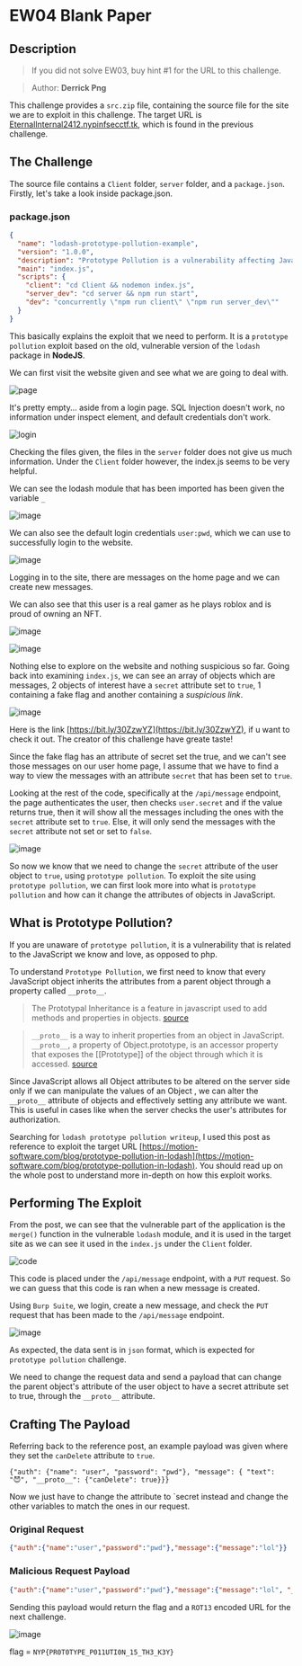 # EW04 Blank Paper

## Description

> If you did not solve EW03, buy hint #1 for the URL to this challenge.

> Author: **Derrick Png**

This challenge provides a `src.zip` file, containing the source file for the site we are to exploit in this challenge. The target URL is [EternalInternal2412.nypinfsecctf.tk](http://eternalinternal2412.nypinfsecctf.tk/), which is found in the previous challenge.

## The Challenge

The source file contains a `Client` folder, `server` folder, and a `package.json`. Firstly, let's take a look inside package.json.

### package.json

```json
{
  "name": "lodash-prototype-pollution-example",
  "version": "1.0.0",
  "description": "Prototype Pollution is a vulnerability affecting JavaScript. Prototype Pollution refers to the ability to inject properties into existing JavaScript language construct prototypes, such as objects. JavaScript allows all Object attributes to be altered, including their magical attributes such as `__proto__`, `constructor` and `prototype`. An attacker manipulates these attributes to overwrite, or pollute, a JavaScript application object prototype of the base object by injecting other values. Properties on the `Object.prototype` are then inherited by all the JavaScript objects through the prototype chain. When that happens, this leads to either denial of service by triggering JavaScript exceptions, or it tampers with the application source code to force the code path that the attacker injects, thereby leading to remote code execution.",
  "main": "index.js",
  "scripts": {
    "client": "cd Client && nodemon index.js",
    "server_dev": "cd server && npm run start",
    "dev": "concurrently \"npm run client\" \"npm run server_dev\""
  }
}
```

This basically explains the exploit that we need to perform. It is a `prototype pollution` exploit based on the old, vulnerable version of the `lodash` package in **NodeJS**.

We can first visit the website given and see what we are going to deal with.

![page](https://user-images.githubusercontent.com/83258849/147675368-b670bbfe-c8be-48f9-b6ca-0dc21888cbda.png)

It's pretty empty... aside from a login page. SQL Injection doesn't work, no information under inspect element, and default credentials don't work.

![login](https://user-images.githubusercontent.com/83258849/147675685-e32eea93-a3d8-4690-8098-35a2aa84dc5e.png)

Checking the files given, the files in the `server` folder does not give us much information. Under the `Client` folder however, the index.js seems to be very helpful.

We can see the lodash module that has been imported has been given the variable `_`

![image](https://user-images.githubusercontent.com/83258849/147675802-b920ddd8-2e75-4691-8b5f-0c4011d18eb1.png)

We can also see the default login credentials `user:pwd`, which we can use to successfully login to the website.

![image](https://user-images.githubusercontent.com/83258849/147675908-83a35383-07cf-4988-a506-f0b905e80e76.png)

Logging in to the site, there are messages on the home page and we can create new messages.

We can also see that this user is a real gamer as he plays roblox and is proud of owning an NFT.

![image](https://user-images.githubusercontent.com/83258849/147676155-aeb644f1-991b-4bbf-95eb-f491f60a3698.png)

![image](https://user-images.githubusercontent.com/83258849/147676178-8a45fb63-458b-4985-8afc-70fe3126bc8f.png)

Nothing else to explore on the website and nothing suspicious so far. Going back into examining `index.js`, we can see an array of objects which are messages, 2 objects of interest have a `secret` attribute set to `true`, 1 containing a fake flag and another containing a _suspicious link_.

![image](https://user-images.githubusercontent.com/83258849/147678807-6bdc71ac-75ca-4297-b800-5bd8127b95b3.png)

Here is the link [https://bit.ly/30ZzwYZ](https://bit.ly/30ZzwYZ), if u want to check it out. The creator of this challenge have greate taste!

Since the fake flag has an attribute of secret set the true, and we can't see those messages on our user home page, I assume that we have to find a way to view the messages with an attribute `secret` that has been set to `true`.

Looking at the rest of the code, specifically at the `/api/message` endpoint, the page authenticates the user, then checks `user.secret` and if the value returns true, then it will show all the messages including the ones with the `secret` attribute set to `true`. Else, it will only send the messages with the `secret` attribute not set or set to `false`.

![image](https://user-images.githubusercontent.com/83258849/147678557-88976e91-54ba-43d5-853e-276670f0f6f7.png)

So now we know that we need to change the `secret` attribute of the user object to `true`, using `prototype pollution`. To exploit the site using `prototype pollution`, we can first look more into what is `prototype pollution` and how can it change the attributes of objects in JavaScript.

## What is Prototype Pollution?

If you are unaware of `prototype pollution`, it is a vulnerability that is related to the JavaScript we know and love, as opposed to php.

To understand `Prototype Pollution`, we first need to know that every JavaScript object inherits the attributes from a parent object through a property called `__proto__`.

> The Prototypal Inheritance is a feature in javascript used to add methods and properties in objects. [source](https://www.geeksforgeeks.org/prototypal-inheritance-using-\_\_proto\_\_-in-javascript/)

> `__proto__` is a way to inherit properties from an object in JavaScript. `__proto__`, a property of Object.prototype, is an accessor property that exposes the \[\[Prototype]] of the object through which it is accessed. [source](https://medium.com/dev-proto/understanding-proto-in-javascript-c5a42647f04)

Since JavaScript allows all Object attributes to be altered on the server side only if we can manipulate the values of an Object , we can alter the `__proto__` attribute of objects and effectively setting any attribute we want. This is useful in cases like when the server checks the user's attributes for authorization.

Searching for `lodash prototype pollution writeup`, I used this post as reference to exploit the target URL [https://motion-software.com/blog/prototype-pollution-in-lodash](https://motion-software.com/blog/prototype-pollution-in-lodash). You should read up on the whole post to understand more in-depth on how this exploit works.

## Performing The Exploit

From the post, we can see that the vulnerable part of the application is the `merge()` function in the vulnerable `lodash` module, and it is used in the target site as we can see it used in the `index.js` under the `Client` folder.

![code](https://user-images.githubusercontent.com/83258849/147679996-4ac0e09d-86d4-4369-8a4f-d0a933046718.png)

This code is placed under the `/api/message` endpoint, with a `PUT` request. So we can guess that this code is ran when a new message is created.

Using `Burp Suite`, we login, create a new message, and check the `PUT` request that has been made to the `/api/message` endpoint.

![image](https://user-images.githubusercontent.com/83258849/147681207-63103e23-006c-4520-bd04-d4d22525d204.png)

As expected, the data sent is in `json` format, which is expected for `prototype pollution` challenge.

We need to change the request data and send a payload that can change the parent object's attribute of the user object to have a secret attribute set to true, through the `__proto__` attribute.

## Crafting The Payload

Referring back to the reference post, an example payload was given where they set the `canDelete` attribute to `true`.

```
{"auth": {"name": "user", "password": "pwd"}, "message": { "text": "😈", "__proto__": {"canDelete": true}}}
```

Now we just have to change the attribute to \`secret instead and change the other variables to match the ones in our request.

### Original Request

```json
{"auth":{"name":"user","password":"pwd"},"message":{"message":"lol"}}
```

### Malicious Request Payload

```json
{"auth":{"name":"user","password":"pwd"},"message":{"message":"lol", "__proto__": {"secret": true}}}
```

Sending this payload would return the flag and a `ROT13` encoded URL for the next challenge.

![image](https://user-images.githubusercontent.com/83258849/147682113-98786f75-64c8-4e02-b75f-27a731aef77f.png)

flag = `NYP{PR0T0TYPE_P011UTI0N_15_TH3_K3Y}`
